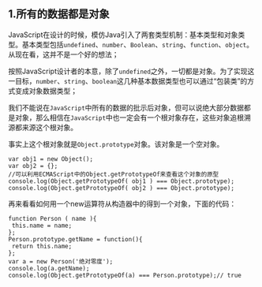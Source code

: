 ## 1.所有的数据都是对象
  JavaScript在设计的时候，模仿Java引入了两套类型机制：基本类型和对象类型。基本类型包括`undefined`、`number`、`Boolean`、`string`、`function`、`object`。从现在看，这并不是一个好的想法；

  按照JavaScript设计者的本意，除了`undefined`之外，一切都是对象。为了实现这一目标，`number`、`string`、`boolean`这几种基本数据类型也可以通过“包装类”的方式变成对象数据类型；

 我们不能说在`JavaScript`中所有的数据的批示后对象，但可以说绝大部分数据都是对象，那么相信在`JavaScript`中也一定会有一个根对象存在，这些对象追根溯源都来源这个根对象。
 
 事实上这个根对象就是`Object.prototype`对象。该对象是一个空对象。
 
 ```
 var obj1 = new Object();
 var obj2 = {};
 //可以利用ECMAScript中的Object.getPrototypeOf来查看这个对象的原型
 console.log(Object.getPrototypeOf( obj1 ) === Object.prototype);
 console.log(Object.getPrototypeOf( obj2 ) === Object.prototype);
 ```
 
 再来看看如何用一个new运算符从构造器中的得到一个对象，下面的代码：
 ```
 function Person ( name ){
  this.name = name;
 };
 Person.prototype.getName = function(){
  return this.name;
 };
 var a = new Person('绝对零度');
 console.log(a.getName);
 console.log(Object.getPrototypeOf(a) === Person.prototype);// true
 ```
